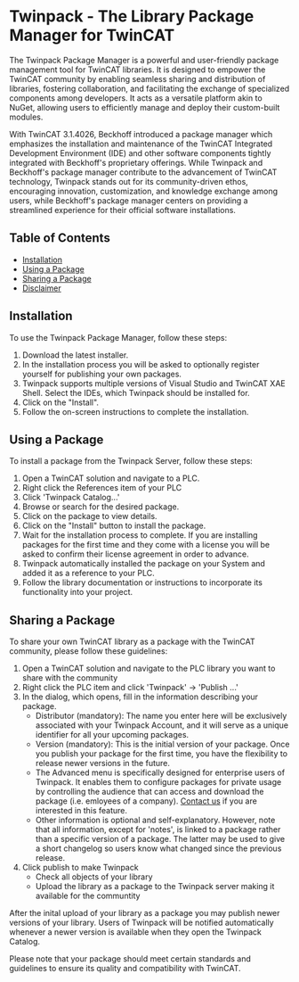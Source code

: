 # Twinpack - The Library Package Manager for TwinCAT

The Twinpack Package Manager is a powerful and user-friendly package management tool for TwinCAT libraries. It is designed to empower the TwinCAT community by enabling seamless sharing and distribution of libraries, fostering collaboration, and facilitating the exchange of specialized components among developers. It acts as a versatile platform akin to NuGet, allowing users to efficiently manage and deploy their custom-built modules.

With TwinCAT 3.1.4026, Beckhoff introduced a package manager which emphasizes the installation and maintenance of the TwinCAT Integrated Development Environment (IDE) and other software components tightly integrated with Beckhoff's proprietary offerings. While Twinpack and Beckhoff's package manager contribute to the advancement of TwinCAT technology, Twinpack stands out for its community-driven ethos, encouraging innovation, customization, and knowledge exchange among users, while Beckhoff's package manager centers on providing a streamlined experience for their official software installations.

## Table of Contents

- [Installation](#installation)
- [Using a Package](#using-a-package)
- [Sharing a Package](#sharing-a-package)
- [Disclaimer](#disclaimer)

## Installation

To use the Twinpack Package Manager, follow these steps:

1. Download the latest installer.
2. In the installation process you will be asked to optionally register yourself for publishing your own packages.
3. Twinpack supports multiple versions of Visual Studio and TwinCAT XAE Shell. Select the IDEs, which Twinpack should be installed for.
4. Click on the "Install".
5. Follow the on-screen instructions to complete the installation.

## Using a Package

To install a package from the Twinpack Server, follow these steps:

1. Open a TwinCAT solution and navigate to a PLC.
2. Right click the References item of your PLC
3. Click 'Twinpack Catalog...'
4. Browse or search for the desired package.
5. Click on the package to view details.
6. Click on the "Install" button to install the package.
7. Wait for the installation process to complete. If you are installing packages for the first time and they come with a license you will be asked to confirm their license agreement in order to advance.
8. Twinpack automatically installed the package on your System and added it as a reference to your PLC.
9. Follow the library documentation or instructions to incorporate its functionality into your project.

## Sharing a Package

To share your own TwinCAT library as a package with the TwinCAT community, please follow these guidelines:

1. Open a TwinCAT solution and navigate to the PLC library you want to share with the community
2. Right click the PLC item and click 'Twinpack' -> 'Publish ...'
3. In the dialog, which opens, fill in the information describing your package.
   - Distributor (mandatory): The name you enter here will be exclusively associated with your Twinpack Account, and it will serve as a unique identifier for all your upcoming packages.
   - Version (mandatory): This is the initial version of your package. Once you publish your package for the first time, you have the flexibility to release newer versions in the future.
   - The Advanced menu is specifically designed for enterprise users of Twinpack. It enables them to configure packages for private usage by controlling the audience that can access and download the package (i.e. emloyees of a company). [Contact us](mailto:info@zeugwerk.at) if you are interested in this feature.
   - Other information is optional and self-explanatory. However, note that all information, except for 'notes', is linked to a package rather than a specific version of a package. The latter may be used to give a short changelog so users know what changed since the previous release.
5. Click publish to make Twinpack
   - Check all objects of your library
   - Upload the library as a package to the Twinpack server making it available for the communtity
  
After the inital upload of your library as a package you may publish newer versions of your library. Users of Twinpack will be notified automatically whenever a newer version is available when they open the Twinpack Catalog.

Please note that your package should meet certain standards and guidelines to ensure its quality and compatibility with TwinCAT.

